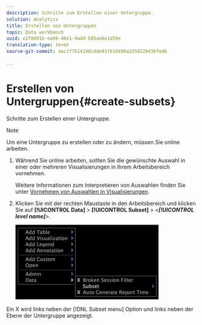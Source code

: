 ```yaml
---
description: Schritte zum Erstellen einer Untergruppe.
solution: Analytics
title: Erstellen von Untergruppen
topic: Data workbench
uuid: e2f8d91b-ea66-46e1-9add-685aebe1d59e
translation-type: tm+mt
source-git-commit: aec1f7b14198cdde91f61d490a235022943bfedb

---
```



# Erstellen von Untergruppen{#create-subsets}

Schritte zum Erstellen einer Untergruppe.

>[!NOTE]
>
>Um eine Untergruppe zu erstellen oder zu ändern, müssen Sie online arbeiten.

1. Während Sie online arbeiten, sollten Sie die gewünschte Auswahl in einer oder mehreren Visualisierungen in Ihrem Arbeitsbereich vornehmen.

   Weitere Informationen zum Interpretieren von Auswahlen finden Sie unter [Vornehmen von Auswahlen in Visualisierungen](../../../../home/c-get-started/c-vis/c-sel-vis/c-sel-vis.md#concept-012870ec22c7476e9afbf3b8b2515746).

1. Klicken Sie mit der rechten Maustaste in den Arbeitsbereich und klicken Sie auf **[!UICONTROL Data]** > **[!UICONTROL Subset]** > *&lt;**[!UICONTROL level name]**>*.

   ![](assets/mnu_Subset.png)

Ein X wird links neben der [!DNL Subset menu] Option und links neben der Ebene der Untergruppe angezeigt.
